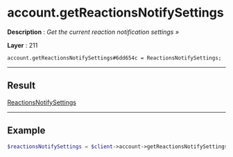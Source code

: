 # account.getReactionsNotifySettings

**Description** : *Get the current reaction notification settings &raquo;*

**Layer** : 211

```tl
account.getReactionsNotifySettings#6dd654c = ReactionsNotifySettings;
```

---

## Result

[ReactionsNotifySettings](type/ReactionsNotifySettings)

---

## Example

```php
$reactionsNotifySettings = $client->account->getReactionsNotifySettings();
```